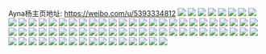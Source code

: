 Ayna杨主页地址: https://weibo.com/u/5393334812 
![](https://wx4.sinaimg.cn/mw2000/005SZSLaly1h93lnow0qsj31de1twx6g.jpg) 
![](https://wx4.sinaimg.cn/mw2000/005SZSLaly1h93lgcdlk7j32442uk1ky.jpg) 
![](https://wx4.sinaimg.cn/mw2000/005SZSLaly1h93lgbsuzgj32bz330qv5.jpg) 
![](https://wx4.sinaimg.cn/mw2000/005SZSLaly1h93lhrcns8j32c033z1ky.jpg) 
![](https://wx4.sinaimg.cn/mw2000/005SZSLaly1h93linqqabj30w316tnav.jpg) 
![](https://wx4.sinaimg.cn/mw2000/005SZSLaly1h93cmn1vzfj32802yo1kz.jpg) 
![](https://wx4.sinaimg.cn/mw2000/005SZSLaly1h93ckxd1yfj32c0340u0y.jpg) 
![](https://wx4.sinaimg.cn/mw2000/005SZSLaly1h93coz0571j32802you0y.jpg) 
![](https://wx4.sinaimg.cn/mw2000/005SZSLaly1h93cp3nvjoj30u0140k7w.jpg) 
![](https://wx4.sinaimg.cn/mw2000/005SZSLaly1h93ckztqnbj32bm33hb2a.jpg) 
![](https://wx4.sinaimg.cn/mw2000/005SZSLaly1h91leugrc5j32802yob2a.jpg) 
![](https://wx4.sinaimg.cn/mw2000/005SZSLaly1h91lesyac8j32801o0hdt.jpg) 
![](https://wx4.sinaimg.cn/mw2000/005SZSLaly1h9114n5x1cj30u00gk77x.jpg) 
![](https://wx4.sinaimg.cn/mw2000/005SZSLaly1h9114nf0caj30q90fvwgn.jpg) 
![](https://wx4.sinaimg.cn/mw2000/005SZSLaly1h9041c7ew7j30u00nadk5.jpg) 
![](https://wx4.sinaimg.cn/mw2000/005SZSLaly1h9041cj5lmj31400u0gx2.jpg) 
![](https://wx4.sinaimg.cn/mw2000/005SZSLaly1h8z6axdekbj322k30eb2a.jpg) 
![](https://wx4.sinaimg.cn/mw2000/005SZSLaly1h8yyzmoh0gj32802yoe83.jpg) 
![](https://wx4.sinaimg.cn/mw2000/005SZSLaly1h8yyzj1qphj32112pdkjl.jpg) 
![](https://wx4.sinaimg.cn/mw2000/005SZSLaly1h8z68mnql2j30ow0x6do7.jpg) 
![](https://wx4.sinaimg.cn/mw2000/005SZSLaly1h8yyzn7vo9j31if1oxngj.jpg) 
![](https://wx4.sinaimg.cn/mw2000/005SZSLaly1h8yyziejz9j32c0340u0x.jpg) 
![](https://wx4.sinaimg.cn/mw2000/005SZSLaly1h8vafn4iejj30u014cn6p.jpg) 
![](https://wx4.sinaimg.cn/mw2000/005SZSLaly1h8vaj62j9rj30u014d4a4.jpg) 
![](https://wx4.sinaimg.cn/mw2000/005SZSLaly1h8p4jwe92rj32c0340x6p.jpg) 
![](https://wx4.sinaimg.cn/mw2000/005SZSLaly1h8p4lnzjctj30wr17otnd.jpg) 
![](https://wx4.sinaimg.cn/mw2000/005SZSLaly1h8p4jvmljvj31410u0q8m.jpg) 
![](https://wx4.sinaimg.cn/mw2000/005SZSLaly1h8p4jy1giij30wr17oe03.jpg) 
![](https://wx4.sinaimg.cn/mw2000/005SZSLaly1h8o82t6eunj30wr1z0hdt.jpg) 
![](https://wx4.sinaimg.cn/mw2000/005SZSLaly1h8o83xj6qgj30l90sc0yd.jpg) 
![](https://wx4.sinaimg.cn/mw2000/005SZSLaly1h8nm1cxyplj32at34dhbf.jpg) 
![](https://wx4.sinaimg.cn/mw2000/005SZSLaly1h8nm1dpd0pj32c033z1jy.jpg) 
![](https://wx4.sinaimg.cn/mw2000/005SZSLaly1h8nm1eaonmj32c035f1kx.jpg) 
![](https://wx4.sinaimg.cn/mw2000/005SZSLaly1h8nm1c8cs0j32c035hnoa.jpg) 
![](https://wx4.sinaimg.cn/mw2000/005SZSLaly1h8kreb9ujsj30ra1i1goa.jpg) 
![](https://wx4.sinaimg.cn/mw2000/005SZSLaly1h8krf2jyruj30u0140qf3.jpg) 
![](https://wx4.sinaimg.cn/mw2000/005SZSLaly1h8hchkz7q5j30op0d83z0.jpg) 
![](https://wx4.sinaimg.cn/mw2000/005SZSLaly1h88p9rjv1aj32c02ezb29.jpg) 
![](https://wx4.sinaimg.cn/mw2000/005SZSLaly1h88p9qxwwjj32c03407wh.jpg) 
![](https://wx4.sinaimg.cn/mw2000/005SZSLaly1h7evtoqqifj311w1kd76g.jpg) 
![](https://wx4.sinaimg.cn/mw2000/005SZSLaly1h7evtnpvlrj312l1fggo4.jpg) 
![](https://wx4.sinaimg.cn/mw2000/005SZSLaly1h74o4rwznbj324m2u6b1o.jpg) 
![](https://wx4.sinaimg.cn/mw2000/005SZSLaly1h74o3s9wdbj32802yo4qp.jpg) 
![](https://wx4.sinaimg.cn/mw2000/005SZSLaly1h74o4qpzdvj32ai320kjl.jpg) 
![](https://wx4.sinaimg.cn/mw2000/005SZSLaly1h74o4t2a7tj329q30y7wh.jpg) 
![](https://wx4.sinaimg.cn/mw2000/005SZSLaly1h74o3ucv6ej321l2pkb29.jpg) 
![](https://wx4.sinaimg.cn/mw2000/005SZSLaly1h74o3xtdhaj32bn33j1ky.jpg) 
![](https://wx4.sinaimg.cn/mw2000/005SZSLaly1h74o5rojf5j32802yo7wh.jpg) 
![](https://wx4.sinaimg.cn/mw2000/005SZSLaly1h74o3q8cr5j31z02o7e81.jpg) 
![](https://wx4.sinaimg.cn/mw2000/005SZSLaly1h74o40y8p0j32c0340b29.jpg) 
![](https://wx4.sinaimg.cn/mw2000/005SZSLaly1h6wrek84w9j31vb2gungl.jpg) 
![](https://wx4.sinaimg.cn/mw2000/005SZSLaly1h6wreobgs3j327d2xukjl.jpg) 
![](https://wx4.sinaimg.cn/mw2000/005SZSLaly1h6wrep61zlj32c41r37wh.jpg) 
![](https://wx4.sinaimg.cn/mw2000/005SZSLaly1h6wresm5p5j32c0340e82.jpg) 
![](https://wx4.sinaimg.cn/mw2000/005SZSLaly1h6wreti7mpj32c0340e81.jpg) 
![](https://wx4.sinaimg.cn/mw2000/005SZSLaly1h6wrfjf9kdj31kv2trazc.jpg) 
![](https://wx4.sinaimg.cn/mw2000/005SZSLaly1h6to2vwxcbj30nm10sjw0.jpg) 
![](https://wx4.sinaimg.cn/mw2000/005SZSLaly1h6tcpxth1ij33402c0hdt.jpg) 
![](https://wx4.sinaimg.cn/mw2000/005SZSLaly1h6tco0hmxnj31400u0jtp.jpg) 
![](https://wx4.sinaimg.cn/mw2000/005SZSLaly1h6tcnvw23zj33402cuhdt.jpg) 
![](https://wx4.sinaimg.cn/mw2000/005SZSLaly1h6tcnuxzuwj30v716awml.jpg) 
![](https://wx4.sinaimg.cn/mw2000/005SZSLaly1h6tcnxg7bqj322133ze82.jpg) 
![](https://wx4.sinaimg.cn/mw2000/005SZSLaly1h6tco4o69oj32ke1xzdut.jpg) 
![](https://wx4.sinaimg.cn/mw2000/005SZSLaly1h6tcnpqzqgj32c0340e81.jpg) 
![](https://wx4.sinaimg.cn/mw2000/005SZSLaly1h6tcpw1jyhj33402c0e81.jpg) 
![](https://wx4.sinaimg.cn/mw2000/005SZSLaly1h6s53p5qcij326k30ib29.jpg) 
![](https://wx4.sinaimg.cn/mw2000/005SZSLaly1h6s53qk0e3j32au35sb29.jpg) 
![](https://wx4.sinaimg.cn/mw2000/005SZSLaly1h6s53o18uzj32bf35s7wh.jpg) 
![](https://wx4.sinaimg.cn/mw2000/005SZSLaly1h6s53rbvb2j30u4145q5s.jpg) 
![](https://wx4.sinaimg.cn/mw2000/005SZSLaly1h6rsqigm9oj325u2yy1kx.jpg) 
![](https://wx4.sinaimg.cn/mw2000/005SZSLaly1h6rsqhljoxj31pi2dqkaw.jpg) 
![](https://wx4.sinaimg.cn/mw2000/005SZSLaly1h6mcb3cxz8j32802yo7ah.jpg) 
![](https://wx4.sinaimg.cn/mw2000/005SZSLaly1h6mcb21a4nj32802yohdu.jpg) 
![](https://wx4.sinaimg.cn/mw2000/005SZSLaly1h6mcb4k3ohj33402cu7wi.jpg) 
